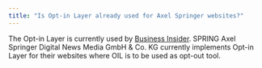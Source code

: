 ```yaml
---
title: "Is Opt-in Layer already used for Axel Springer websites?"
---
```

The Opt-in Layer is currently used by [Business Insider](https://www.businessinsider.com/?IR=C). SPRING Axel Springer Digital News Media GmbH & Co. KG
currently implements Opt-in Layer for their websites where OIL is to be used as opt-out tool.
